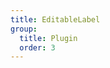 ```yaml
---
title: EditableLabel
group:
  title: Plugin
  order: 3
---
```


<code src="../../../examples/plugin/editable-label" compact background="#f6f7f9" />
